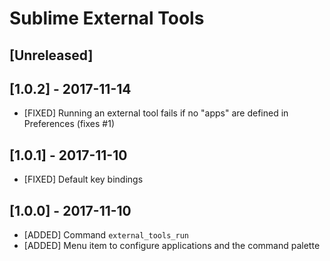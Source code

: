 # Sublime External Tools

## [Unreleased]

## [1.0.2] - 2017-11-14
- [FIXED] Running an external tool fails if no "apps" are defined in Preferences (fixes #1)

## [1.0.1] - 2017-11-10
- [FIXED] Default key bindings

## [1.0.0] - 2017-11-10
- [ADDED] Command `external_tools_run` 
- [ADDED] Menu item to configure applications and the command palette